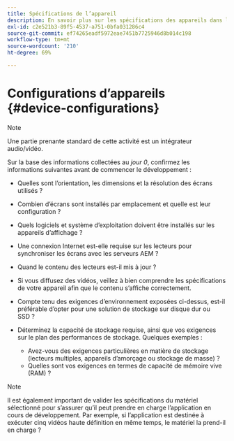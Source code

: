 ```yaml
---
title: Spécifications de l’appareil
description: En savoir plus sur les spécifications des appareils dans le cadre d’AEM Screens.
exl-id: c2e521b3-89f5-4537-a751-0bfa031286c4
source-git-commit: ef74265eadf5972eae7451b7725946d8b014c198
workflow-type: tm+mt
source-wordcount: '210'
ht-degree: 69%

---
```


# Configurations d’appareils {#device-configurations}

>[!NOTE]
>
>Une partie prenante standard de cette activité est un intégrateur audio/vidéo.

Sur la base des informations collectées au *jour 0*, confirmez les informations suivantes avant de commencer le développement :

* Quelles sont l’orientation, les dimensions et la résolution des écrans utilisés ?

* Combien d’écrans sont installés par emplacement et quelle est leur configuration ?

* Quels logiciels et système d’exploitation doivent être installés sur les appareils d’affichage ?

* Une connexion Internet est-elle requise sur les lecteurs pour synchroniser les écrans avec les serveurs AEM ?

* Quand le contenu des lecteurs est-il mis à jour ?

* Si vous diffusez des vidéos, veillez à bien comprendre les spécifications de votre appareil afin que le contenu s’affiche correctement.

* Compte tenu des exigences d’environnement exposées ci-dessus, est-il préférable d’opter pour une solution de stockage sur disque dur ou SSD ?

* Déterminez la capacité de stockage requise, ainsi que vos exigences sur le plan des performances de stockage. Quelques exemples :
   * Avez-vous des exigences particulières en matière de stockage (lecteurs multiples, appareils d’amorçage ou stockage de masse) ?
   * Quelles sont vos exigences en termes de capacité de mémoire vive (RAM) ?


>[!NOTE]
>
>Il est également important de valider les spécifications du matériel sélectionné pour s’assurer qu’il peut prendre en charge l’application en cours de développement. Par exemple, si l’application est destinée à exécuter cinq vidéos haute définition en même temps, le matériel la prend-il en charge ?
